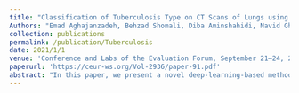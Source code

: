 ```yaml
---
title: "Classification of Tuberculosis Type on CT Scans of Lungs using a fusion of 2D and 3D Deep Convolutional Neural Networks."
Authors: "Emad Aghajanzadeh, Behzad Shomali, Diba Aminshahidi, Navid Ghassemi"
collection: publications
permalink: /publication/Tuberculosis
date: 2021/1/1
venue: 'Conference and Labs of the Evaluation Forum, September 21–24, 2021, Bucharest, Romania'
paperurl: 'https://ceur-ws.org/Vol-2936/paper-91.pdf'
abstract: "In this paper, we present a novel deep-learning-based method to deal with volumetric data like CT scans. The method ensembles a 2-dimensional convolutional neural network (2D-CNN) with a 3D-CNN followed by a recurrent neural network (RNN). We used this approach and its constituent to solve the task of categorizing tuberculosis type in the context of ImageCLEF 2021. Our best run ranked 4th based on the Kappa metric by reaching a value of 0.181 and 3rd based on the accuracy of 0.404. Also, it is worthy of mentioning that our obtained results were very similar to that of the third team with a Kappa of 0.190; and we had a big gap with the fifth team with a Kappa of 0.140."
---
```

